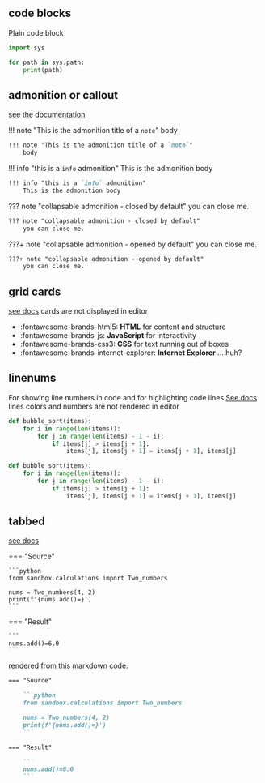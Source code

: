 
## code blocks  
Plain code block
```python
import sys 

for path in sys.path:
    print(path)
```
  

## admonition or callout

[see the documentation](https://squidfunk.github.io/mkdocs-material/reference/admonitions/#usage)


!!! note "This is the admonition title of a `note`"
    body 

```md
!!! note "This is the admonition title of a `note`"
    body 
```

!!! info "this is a `info` admonition"
    This is the admonition body

```md
!!! info "this is a `info` admonition"
    This is the admonition body
```

??? note "collapsable admonition - closed by default"
    you can close me.

```md
??? note "collapsable admonition - closed by default"
    you can close me.
```

???+ note "collapsable admonition - opened by default"
    you can close me.

```md
???+ note "collapsable admonition - opened by default"
    you can close me.
```

## grid cards 

[see docs](https://squidfunk.github.io/mkdocs-material/reference/grids/?h=grid#using-card-grids)
cards are not displayed in editor

<div class="grid cards" markdown>

- :fontawesome-brands-html5: __HTML__ for content and structure
- :fontawesome-brands-js: __JavaScript__ for interactivity
- :fontawesome-brands-css3: __CSS__ for text running out of boxes
- :fontawesome-brands-internet-explorer: __Internet Explorer__ ... huh?

</div>

## linenums 
For showing line numbers in code and for highlighting code lines
[See docs](https://squidfunk.github.io/mkdocs-material/reference/code-blocks/#adding-line-numbers)
lines colors and numbers are not rendered in editor

``` py linenums="1"
def bubble_sort(items):
    for i in range(len(items)):
        for j in range(len(items) - 1 - i):
            if items[j] > items[j + 1]:
                items[j], items[j + 1] = items[j + 1], items[j]
```

``` py hl_lines="2 3"
def bubble_sort(items):
    for i in range(len(items)):
        for j in range(len(items) - 1 - i):
            if items[j] > items[j + 1]:
                items[j], items[j + 1] = items[j + 1], items[j]
```

## tabbed 


[see docs](https://squidfunk.github.io/mkdocs-material/reference/content-tabs/#grouping-code-blocks)

=== "Source"

    ```python 
    from sandbox.calculations import Two_numbers

    nums = Two_numbers(4, 2)
    print(f'{nums.add()=}')
    ```

=== "Result"

    ```
    nums.add()=6.0
    ```

rendered from this markdown code:
````md
=== "Source"

    ```python 
    from sandbox.calculations import Two_numbers

    nums = Two_numbers(4, 2)
    print(f'{nums.add()=}')
    ```

=== "Result"

    ```
    nums.add()=6.0
    ```
````